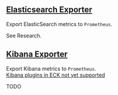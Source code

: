 ## [Elasticsearch Exporter](https://github.com/justwatchcom/elasticsearch_exporter)

Export ElasticSearch metrics to `Prometheus`.  

See Research.  

## [Kibana Exporter](https://github.com/pjhampton/kibana-prometheus-exporter)

Export Kibana metrics to `Prometheus`.  
[Kibana plugins in ECK not yet supported](https://discuss.elastic.co/t/trouble-installing-kibana-plugin/207984)

TODO
